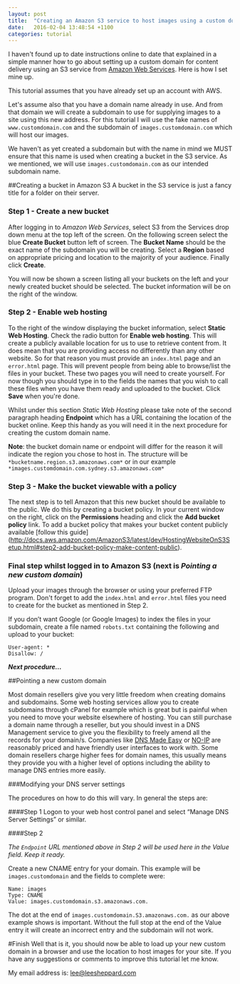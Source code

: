 ```yaml
---
layout: post
title:  "Creating an Amazon S3 service to host images using a custom domain"
date:   2016-02-04 13:48:54 +1100
categories: tutorial
---
```

I haven't found up to date instructions online to date that explained in a simple manner how to go about setting up a custom domain for content delivery using an S3 service from [Amazon Web Services](https://aws.amazon.com). Here is how I set mine up.

This tutorial assumes that you have already set up an account with AWS.

Let's assume also that you have a domain name already in use. And from that domain we will create a subdomain to use for supplying images to a site using this new address. For this tutorial I will use the fake names of `www.customdomain.com` and the subdomain of `images.customdomain.com` which will host our images. 

We haven't as yet created a subdomain but with the name in mind we MUST ensure that this name is used when creating a bucket in the S3 service. As we mentioned, we will use `images.customdomain.com` as our intended subdomain name. 

##Creating a bucket in Amazon S3
A bucket in the S3 service is just a fancy title for a folder on their server.

### Step 1 - Create a new bucket
After logging in to *Amazon Web Services*, select S3 from the Services drop down menu at the top left of the screen. On the following screen select the blue **Create Bucket** button left of screen. The **Bucket Name** should be the exact name of the subdomain you will be creating. Select a **Region** based on appropriate pricing and location to the majority of your audience. Finally click **Create**.

You will now be shown a screen listing all your buckets on the left and your newly created bucket should be selected. The bucket information will be on the right of the window. 

### Step 2 - Enable web hosting
To the right of the window displaying the bucket information, select **Static Web Hosting**. Check the radio button for **Enable web hosting**. This will create a publicly available location for us to use to retrieve content from. It does mean that you are providing access no differently than any other website. So for that reason you must provide an `index.html` page and an `error.html` page. This will prevent people from being able to browse/list the files in your bucket. These two pages you will need to create yourself. For now though you should type in to the fields the names that you wish to call these files when you have them ready and uploaded to the bucket. Click **Save** when you're done. 

Whilst under this section *Static Web Hosting* please take note of the second paragraph heading **Endpoint** which has a URL containing the location of the bucket online. Keep this handy as you will need it in the next procedure for creating the custom domain name. 


**Note**: the bucket domain name or endpoint will differ for the reason it will indicate the region you chose to host in. The structure will be `*bucketname.region.s3.amazonaws.com*` or in our example `*images.customdomain.com.sydney.s3.amazonaws.com*` 


### Step 3 - Make the bucket viewable with a policy
The next step is to tell Amazon that this new bucket should be available to the public. We do this by creating a bucket policy. In your current window on the right, click on the **Permissions** heading and click the **Add bucket policy** link. To add a bucket policy that makes your bucket content publicly available [follow this guide] (http://docs.aws.amazon.com/AmazonS3/latest/dev/HostingWebsiteOnS3Setup.html#step2-add-bucket-policy-make-content-public).

### Final step whilst logged in to  Amazon S3 (next is *Pointing a new custom domain*)

Upload your images through the browser or using your preferred FTP program. Don't forget to add the `index.html` and `error.html` files you need to create for the bucket as mentioned in Step 2. 

If you don’t want Google (or Google Images) to index the files in your subdomain, create a file named `robots.txt` containing the following and upload to your bucket:

```
User-agent: *
Disallow: /
```

***Next procedure...***

##Pointing a new custom domain

Most domain resellers give you very little freedom when creating domains and subdomains. Some web hosting services allow you to create subdomains through cPanel for example which is great but is painful when you need to move your website elsewhere of hosting. You can still purchase a domain name through a reseller, but you should invest in a DNS Management service to give you the flexibility to freely amend all the records for your domain/s. Companies like [DNS Made Easy](http://www.dnsmadeeasy.com) or [NO-IP](http://www.noip.com/managed-dns) are reasonably priced and have friendly user interfaces to work with. Some domain resellers charge higher fees for domain names, this usually means they provide you with a higher level of options including the ability to manage DNS entries more easily. 


###Modifying your DNS server settings

The procedures on how to do this will vary. In general the steps are:

####Step 1
Logon to your web host control panel and select “Manage DNS Server Settings” or similar.

####Step 2 

*The `Endpoint` URL mentioned above in Step 2 will be used here in the Value field. Keep it ready.*

Create a new CNAME entry for your domain. This example will be  `images.customdomain` and the fields to complete were:
```
Name: images
Type: CNAME
Value: images.customdomain.s3.amazonaws.com.
```

The dot at the end of `images.customdomain.S3.amazonaws.com.` as our above example shows is important. Without the full stop at the end of the Value entry it will create an incorrect entry and the subdomain will not work.

#Finish
Well that is it, you should now be able to load up your new custom domain in a browser and use the location to host images for your site. If you have any suggestions or comments to improve this tutorial let me know. 

My email address is: <lee@leesheppard.com>